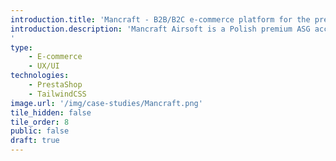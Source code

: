 ```yaml
---
introduction.title: 'Mancraft - B2B/B2C e-commerce platform for the premium ASG manufacturer, built using PrestaShop'
introduction.description: 'Mancraft Airsoft is a Polish premium ASG accessories manufacturer. Our task was to migrate the multi-currency store from PrestaShop 1.6 to 1.7, followed by a visual refresh and growth.
'
type:
    - E-commerce
    - UX/UI
technologies:
    - PrestaShop
    - TailwindCSS
image.url: '/img/case-studies/Mancraft.png'
tile_hidden: false
tile_order: 8
public: false
draft: true
---
```

